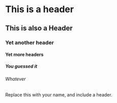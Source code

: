 # This is a header
## This is also a Header
### Yet another header
#### Yet more headers
##### You guessed it
###### Whatever
Replace this with your name, and include a header.
